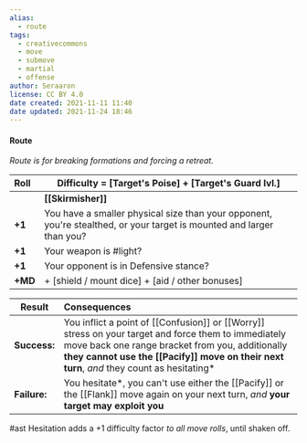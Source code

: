 ```yaml
---
alias:
  - route
tags:
  - creativecommons
  - move
  - submove
  - martial
  - offense
author: Seraaron
license: CC BY 4.0
date created: 2021-11-11 11:40
date updated: 2021-11-24 18:46
---
```


#### Route

_Route is for breaking formations and forcing a retreat._

| Roll    | Difficulty = **[Target's Poise] + [Target's Guard lvl.]**                                                             |
| :------ | --------------------------------------------------------------------------------------------------------------------- |
|         | **[[Skirmisher]]**                                                                                                    |
| **+1**  | You have a smaller physical size than your opponent, you're stealthed, or your target is mounted and larger than you? |
| **+1**  | Your weapon is #light?                                                                                                |
| **+1**  | Your opponent is in Defensive stance?                                                                                 |
| **+MD** | + [shield / mount dice] + [aid / other bonuses]                                                                       |

| Result       | Consequences                                                                                                                                                                                                                                         |
| ------------ | :--------------------------------------------------------------------------------------------------------------------------------------------------------------------------------------------------------------------------------------------------- |
| **Success:** | You inflict a point of [[Confusion]] or [[Worry]] stress on your target and force them to immediately move back one range bracket from you, additionally **they cannot use the [[Pacify]] move on their next turn**, _and_ they count as hesitating* |
| **Failure:** | You hesitate*, you can't use either the [[Pacify]] or the [[Flank]] move again on your next turn, _and_ **your target may exploit you**                                                                                                              |

#ast Hesitation adds a +1 difficulty factor _to all move rolls_, until shaken off.
